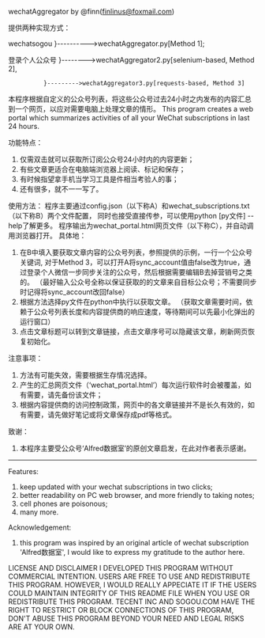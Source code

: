 wechatAggregator by @finn(finlinus@foxmail.com)

提供两种实现方式：

wechatsogou }---------->wechatAggregator.py[Method 1];

登录个人公众号 }-------->wechatAggregator2.py[selenium-based, Method 2], 

              }--------->wechatAggregator3.py[requests-based, Method 3]

本程序根据自定义的公众号列表，将这些公众号过去24小时之内发布的内容汇总到一个网页，以应对需要电脑上处理文章的情形。
This program creates a web portal which summarizes activities of all your WeChat subscriptions in last 24 hours.

功能特点：
1. 仅需双击就可以获取所订阅公众号24小时内的内容更新；
2. 有些文章更适合在电脑端浏览器上阅读、标记和保存；
3. 有时候指望拿手机当学习工具是件相当考验人的事；
4. 还有很多，就不一一写了。

使用方法：
程序主要通过config.json（以下称A）和wechat_subscriptions.txt（以下称B）两个文件配置，
同时也接受直接传参，可以使用python [py文件] --help了解更多。
程序输出为wechat_portal.html网页文件（以下称C），并自动调用浏览器打开。
具体地：
1. 在B中填入要获取文章内容的公众号列表，参照提供的示例，一行一个公众号关键词,
   对于Method 3，可以打开A将sync_account值由false改为true，通过登录个人微信一步同步关注的公众号，然后根据需要编辑B去掉营销号之类的。
  （最好输入公众号全称以保证获取的的文章来自目标公众号；不需要同步时记得将sync_account改回false）
2. 根据方法选择py文件在python中执行以获取文章。
  （获取文章需要时间，依赖于公众号列表长度和内容提供商的响应速度，等待期间可以先最小化弹出的运行窗口）
3. 点击文章标题可以转到文章链接，点击文章序号可以隐藏该文章，刷新网页恢复初始化。

注意事项：
1. 方法有可能失效，需要根据生存情况选择。
2. 产生的汇总网页文件（‘wechat_portal.html’）每次运行软件时会被覆盖，如有需要，请先备份该文件；
3. 根据内容提供商的访问控制政策，网页中的各文章链接并不是长久有效的，如有需要，请先做好笔记或将文章保存成pdf等格式。

致谢：
1. 本程序主要受公众号‘Alfred数据室’的原创文章启发，在此对作者表示感谢。

-----------------------------------------------------------------------------------------------------------------------------
Features:
1. keep updated with your wechat subscriptions in two clicks;
2. better readability on PC web browser, and more friendly to taking notes;
3. cell phones are poisonous;
4. many more.

Acknowledgement:
1. this program was inspired by an original article of wechat subscription 'Alfred数据室', I would like to express my gratitude to the author here.

LICENSE AND DISCLAIMER
I DEVELOPED THIS PROGRAM WITHOUT COMMERCIAL INTENTION. USERS ARE FREE TO USE AND REDISTRIBUTE THIS PROGRAM.
HOWEVER, I WOULD REALLY APPECIATE IT IF THE USERS COULD MAINTAIN INTEGRITY OF THIS README FILE WHEN YOU USE OR REDISTRIBUTE THIS PROGRAM.
TECENT INC AND SOGOU.COM HAVE THE RIGHT TO RESTRICT OR BLOCK CONNECTIONS OF THIS PROGRAM, DON'T ABUSE THIS PROGRAM BEYOND YOUR NEED AND LEGAL RISKS ARE AT YOUR OWN.
